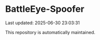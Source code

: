 # BattleEye-Spoofer

Last updated: 2025-06-30 23:03:31

This repository is automatically maintained.
